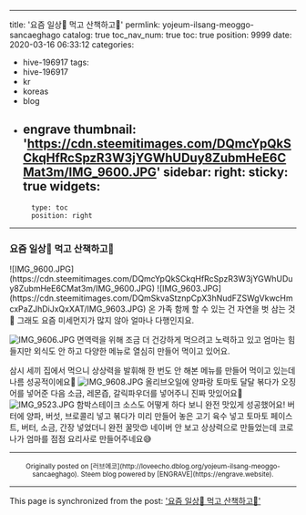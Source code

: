 
---
title: '요즘 일상🌿 먹고 산책하고👣'
permlink: yojeum-ilsang-meoggo-sancaeghago
catalog: true
toc_nav_num: true
toc: true
position: 9999
date: 2020-03-16 06:33:12
categories:
- hive-196917
tags:
- hive-196917
- kr
- koreas
- blog
- engrave
thumbnail: 'https://cdn.steemitimages.com/DQmcYpQkSCkqHfRcSpzR3W3jYGWhUDuy8ZubmHeE6CMat3m/IMG_9600.JPG'
sidebar:
    right:
        sticky: true
widgets:
    -
        type: toc
        position: right
---


 ### 요즘 일상🌿 먹고 산책하고👣
</b>
</b>
![IMG_9600.JPG](https://cdn.steemitimages.com/DQmcYpQkSCkqHfRcSpzR3W3jYGWhUDuy8ZubmHeE6CMat3m/IMG_9600.JPG)
</b>
</b>
![IMG_9603.JPG](https://cdn.steemitimages.com/DQmSkvaStznpCpX3hNudFZSWgVkwcHmcxPaZJhDiJxQxXAT/IMG_9603.JPG)
</b>
</b>
온 가족 함께 할 수 있는 건
자연을 벗 삼는 것🍃
그래도 요즘 미세먼지가
많지 않아 얼마나 다행인지요.
</b>
</b>

![IMG_9606.JPG](https://cdn.steemitimages.com/DQmcVFvkFbXBoSYAxWz69jdeetNx599fMKoHovhLBaijupe/IMG_9606.JPG)
</b>
</b>
면역력을 위해 조금 더
건강하게 먹으려고 노력하고 있고
엄마는 힘들지만 외식도 안 하고
다양한 메뉴로 열심히 만들어 먹이고 있어요.

삼시 세끼 집에서 먹으니
상상력을 발휘해 한 번도 안 해본 메뉴를
만들어 먹이고 있는데 나름 성공적이에요🥰
</b>
</b>
![IMG_9608.JPG](https://cdn.steemitimages.com/DQmRh26ZEEmdZ3cYLsq5kvQYZvL1c87AW6pVn57GBQwuBNJ/IMG_9608.JPG)
</b>
</b>
올리브오일에 양파랑 토마토 달달 볶다가
오징어를 넣어준 다음
소금, 레몬즙, 갈릭파우더를 넣어주니
진짜 맛있어요🍅
</b>
</b>
![IMG_9523.JPG](https://cdn.steemitimages.com/DQmTd24S5u75yy3CMXoJxYhxPdJay35cmimm1KhVqftkWfv/IMG_9523.JPG)
</b>
</b>
함박스테이크 소스도 어떻게 하다 보니
완전 맛있게 성공했어요!
버터에 양파, 버섯, 브로콜리 넣고 볶다가
미리 만들어 놓은 고기 육수 넣고
토마토 페이스트, 버터, 소금, 간장 넣었더니
완전 꿀맛😍
네이버 안 보고 상상력으로 만들었는데
코로나가 엄마를 점점 요리사로 만들어주네요😅


***
<center><sup>Originally posted on [러브에코](http://loveecho.dblog.org/yojeum-ilsang-meoggo-sancaeghago). Steem blog powered by [ENGRAVE](https://engrave.website).</sup></center>

- - -

This page is synchronized from the post: ['요즘 일상🌿 먹고 산책하고👣'](https://steemit.com/@loveecho/yojeum-ilsang-meoggo-sancaeghago)
